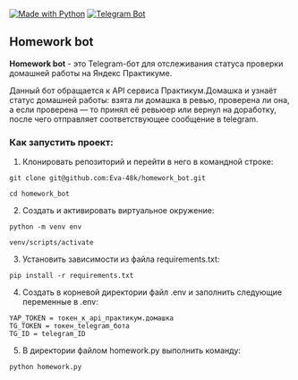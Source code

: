 [![Made with Python](https://img.shields.io/badge/Made%20with-Python-blue)](https://www.python.org/)
[![Telegram Bot](https://img.shields.io/badge/Telegram%20Bot-Yes-brightgreen)](https://telegram.org/)

## Homework bot

**Homework bot** - это Telegram-бот для отслеживания статуса проверки домашней работы на Яндекс Практикуме.

Данный бот обращается к API сервиса Практикум.Домашка и узнаёт статус домашней работы: взята ли домашка в ревью, проверена ли она, а если проверена — то принял её ревьюер или вернул на доработку, после чего отправляет соответствующее сообщение в telegram.

### Как запустить проект:

1. Клонировать репозиторий и перейти в него в командной строке:

```
git clone git@github.com:Eva-48k/homework_bot.git
```

```
cd homework_bot
```

2. Cоздать и активировать виртуальное окружение:

```
python -m venv env
```

```
venv/scripts/activate
```

3. Установить зависимости из файла requirements.txt:

```
pip install -r requirements.txt
```

4. Создать в корневой директории файл .env и заполнить следующие переменные в .env:

```
YAP_TOKEN = токен_к_api_практикум.домашка
TG_TOKEN = токен_telegram_бота
TG_ID = telegram_ID
```

5. В директории файлом homework.py выполнить команду:

```
python homework.py
```